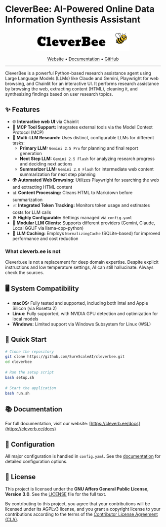# CleverBee: AI-Powered Online Data Information Synthesis Assistant

<p align="center">
  <a href="https://cleverb.ee">
    <img src="public/logo_light.svg" alt="CleverBee Logo" width="300">
  </a>
</p>

<p align="center">
  <a href="https://cleverb.ee">Website</a> •
  <a href="https://cleverb.ee/docs">Documentation</a> •
  <a href="https://github.com/SureScaleAI/cleverbee">GitHub</a>
</p>

---

CleverBee is a powerful Python-based research assistance agent using Large Language Models (LLMs) like Claude and Gemini, Playwright for web browsing, and Chainlit for an interactive UI. It performs research assistance by browsing the web, extracting content (HTML), cleaning it, and synthesizing findings based on user research topics.

## ✨ Features

-   🌐 **Interactive web UI** via Chainlit
-   🔧 **MCP Tool Support:** Integrates external tools via the Model Context Protocol (MCP)
-   🧠 **Multi-LLM Research:** Uses distinct, configurable LLMs for different tasks:
    -   **Primary LLM:** `Gemini 2.5 Pro` for planning and final report generation
    -   **Next Step LLM:** `Gemini 2.5 Flash` for analyzing research progress and deciding next actions
    -   **Summarizer LLM:** `Gemini 2.0 Flash` for intermediate web content summarization for next step planning
-   🌍 **Automated Web Browsing:** Utilizes Playwright for searching the web and extracting HTML content
-   📊 **Content Processing:** Cleans HTML to Markdown before summarization
-   📈 **Integrated Token Tracking:** Monitors token usage and estimates costs for LLM calls
-   ⚙️ **Highly Configurable:** Settings managed via `config.yaml`
-   🚀 **Modular LLM Clients:** Supports different providers (Gemini, Claude, Local GGUF via llama-cpp-python)
-   💾 **LLM Caching:** Employs `NormalizingCache` (SQLite-based) for improved performance and cost reduction

### What cleverb.ee is not
Cleverb.ee is not a replacement for deep domain expertise.
Despite explicit instructions and low temperature settings, AI can still hallucinate. Always check the sources.

## 🖥️ System Compatibility

-   **macOS:** Fully tested and supported, including both Intel and Apple Silicon (via Rosetta 2)
-   **Linux:** Fully supported, with NVIDIA GPU detection and optimization for local models
-   **Windows:** Limited support via Windows Subsystem for Linux (WSL)

## 🚀 Quick Start

```bash
# Clone the repository
git clone https://github.com/SureScaleAI/cleverbee.git
cd cleverbee

# Run the setup script
bash setup.sh

# Start the application
bash run.sh
```

## 📚 Documentation

For full documentation, visit our website: [https://cleverb.ee/docs](https://cleverb.ee/docs)

## 📝 Configuration

All major configuration is handled in `config.yaml`. See the [documentation](https://cleverb.ee/docs) for detailed configuration options.

## 📄 License

This project is licensed under the **GNU Affero General Public License, Version 3.0**. See the [LICENSE](LICENSE) file for the full text.

By contributing to this project, you agree that your contributions will be licensed under its AGPLv3 license, and you grant a copyright license to your contributions according to the terms of the [Contributor License Agreement (CLA)](CLA.md).
